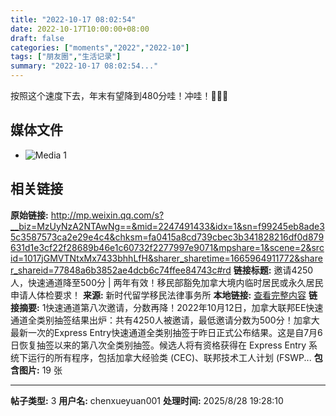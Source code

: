 ```yaml
---
title: "2022-10-17 08:02:54"
date: 2022-10-17T10:00:00+08:00
draft: false
categories: ["moments","2022","2022-10"]
tags: ["朋友圈","生活记录"]
summary: "2022-10-17 08:02:54..."
---
```


按照这个速度下去，年末有望降到480分哇！冲哇！🙏💪🎉

## 媒体文件

- ![Media 1](/Moments/photos/2022-10-17/202210170802540.jpg)

## 相关链接

**原始链接:** http://mp.weixin.qq.com/s?__biz=MzUyNzA2NTAwNg==&mid=2247491433&idx=1&sn=f99245eb8ade35c3587573ca2e29e4c4&chksm=fa0415a8cd739cbec3b341828216df0d879631d1e3cf22f28689b46e1c60732f2277997e9071&mpshare=1&scene=2&srcid=1017jGMVTNtxMx7433bhhLfH&sharer_sharetime=1665964911772&sharer_shareid=77848a6b3852ae4dcb6c74ffee84743c#rd
**链接标题:** 邀请4250人，快速通道降至500分 | 两年有效！移民部豁免加拿大境内临时居民或永久居民申请人体检要求！
**来源:** 新时代留学移民法律事务所
**本地链接:** [查看完整内容](/link_content/2022/10/2022-10-17/link_content/)
**链接摘要:** 1快速通道第八次邀请，分数再降！2022年10月12日，加拿大联邦EE快速通道全类别抽签结果出炉：共有4250人被邀请，最低邀请分数为500分！加拿大最新一次的Express Entry快速通道全类别抽签于昨日正式公布结果。这是自7月6日恢复抽签以来的第八次全类别抽签。候选人将有资格获得在 Express Entry 系统下运行的所有程序，包括加拿大经验类 (CEC)、联邦技术工人计划 (FSWP...
**包含图片:** 19 张

---

**帖子类型:** 3
**用户名:** chenxueyuan001
**处理时间:** 2025/8/28 19:28:10